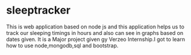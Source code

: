 # sleeptracker
This is web application based on node js and this application helps us to track our sleeping timings in hours and also can see in graphs based on dates given.
It is a Major project given gy Verzeo Internship.I got to learn how to use node,mongodb,sql and bootstrap.
